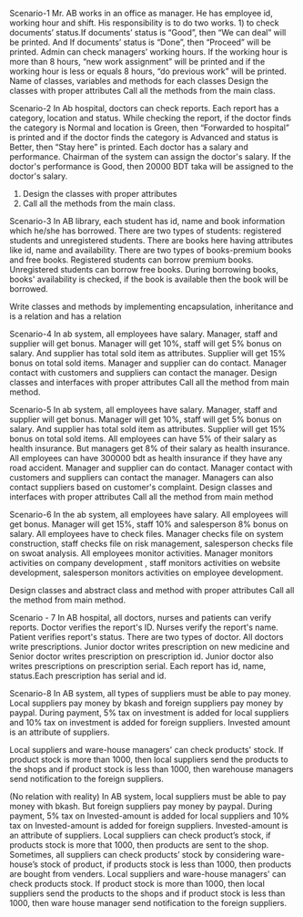 Scenario-1
Mr. AB works in an office as manager. He has employee id, working hour and shift. His responsibility is to do two works. 1)
to check documents’ status.If documents’ status is “Good”, then “We can deal” will be printed. And If documents’ status is “Done”, then “Proceed” will be printed.
Admin can check managers’ working hours. If the working hour is more than 8 hours, “new work assignment” will be printed and 
if the working hour is less or equals 8 hours, “do previous work” will be printed.
Name of classes, variables and methods for each classes
Design the classes with proper attributes
Call all the methods from the main class.

Scenario-2
In Ab hospital, doctors can check reports. Each report has a category, location and status. While checking the report, 
if the doctor finds the category is Normal and location is Green, then “Forwarded to hospital”
is printed and if the doctor finds the category is Advanced and status is Better, then “Stay here” is printed. 
Each doctor has a salary and performance. Chairman of the system can assign the doctor's salary. 
If the doctor's performance is Good, then 20000 BDT taka will be assigned to the doctor's salary.
1. Design the classes with proper attributes
2. Call all the methods from the main class.

Scenario-3
In AB library, each student has id, name and book information which he/she has borrowed. There are two types of students: registered students and unregistered students.
There are books here having attributes like id, name and availability.
There are two types of books-premium books and free books. Registered students can borrow premium books.
Unregistered students can borrow free books. During borrowing books, books' availability is checked, if the book is available then the book will be borrowed.

Write classes and methods by implementing encapsulation, inheritance and is a relation and has a relation

Scenario-4
In ab system, all employees have salary. Manager, staff and supplier will get bonus. Manager will get 10%, staff will get 5% bonus on salary. 
And supplier has total sold item as attributes. Supplier will get 15% bonus on total sold items. Manager and supplier can do contact. 
Manager contact with customers and suppliers can contact the manager.
Design classes and interfaces with proper attributes
Call all the method from main method.

Scenario-5
In ab system, all employees have salary. Manager, staff and supplier will get bonus. Manager will get 10%, staff will get 5% bonus on salary. 
And supplier has total sold item as attributes. Supplier will get 15% bonus on total sold items. All employees can have 5% of their salary as health insurance. 
But managers get 8% of their salary as health insurance. All employees can have 300000 bdt as health insurance if they have any road accident.
Manager and supplier can do contact. Manager contact with customers and suppliers can contact the manager. 
Managers can also contact suppliers based on customer's complaint. 
Design classes and interfaces with proper attributes
Call all the method from main method

Scenario-6
In the ab system, all employees have salary. All employees will get bonus. Manager will get 15%, staff 10% and salesperson 8% bonus on salary. 
All employees have to check files. Manager checks file on system construction, staff checks file on risk management, salesperson checks file on swoat analysis. 
All employees monitor activities. 
Manager monitors activities on company development , staff monitors activities on website development, salesperson monitors activities on employee development.  

Design classes and abstract class and method with proper attributes
Call all the method from main method.

Scenario - 7
In AB hospital, all doctors, nurses and patients can verify reports. Doctor verifies the report's ID. Nurses verify the report's name. Patient verifies report's status.
There are two types of doctor. All doctors write prescriptions.
Junior doctor writes prescription on new medicine and Senior doctor writes prescription on prescription id.
Junior doctor also writes prescriptions on prescription serial. Each report has id, name, status.Each prescription has serial and id.

Scenario-8
In AB system, all types of suppliers must be able to pay money. Local suppliers pay money by bkash and foreign suppliers pay money by paypal.
During payment, 5% tax on investment is added for local suppliers and 10% tax on investment is added for foreign suppliers. Invested amount is an attribute of suppliers. 

Local suppliers and ware-house managers' can check products' stock. 
If product stock is more than 1000, then local suppliers send the products to the shops and if product stock is less than 1000, 
then warehouse managers send notification to the foreign suppliers.
 









(No relation with reality)
In AB system, local suppliers must be able to pay money with bkash. But foreign suppliers pay money by paypal. During payment, 5% tax on Invested-amount is added for local suppliers and 10% tax on Invested-amount is added for foreign suppliers. Invested-amount is an attribute of suppliers. Local suppliers can check product’s stock, if products stock is more that 1000, then products are sent to the shop. Sometimes, all suppliers can check products’ stock by considering ware-house’s stock of product, if products stock is less than 1000, then products are bought from venders.
Local suppliers and ware-house managers' can check products stock. If product stock is more than 1000, then local suppliers send the products to the shops and if product stock is less than 1000, then ware house manager send notification to the foreign suppliers.



